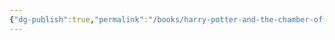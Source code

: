 ```yaml
---
{"dg-publish":true,"permalink":"/books/harry-potter-and-the-chamber-of-secrets/","title":"Harry Potter and the Chamber of Secrets"}
---
```


